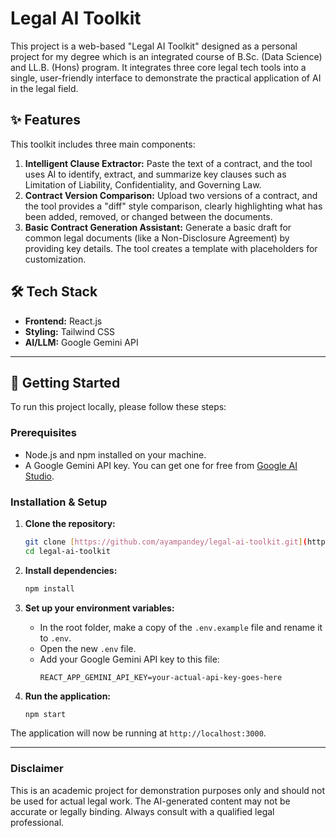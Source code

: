 # Legal AI Toolkit

This project is a web-based "Legal AI Toolkit" designed as a personal project for my degree which is an integrated course of B.Sc. (Data Science) and LL.B. (Hons) program. It integrates three core legal tech tools into a single, user-friendly interface to demonstrate the practical application of AI in the legal field.

## ✨ Features

This toolkit includes three main components:

1.  **Intelligent Clause Extractor:** Paste the text of a contract, and the tool uses AI to identify, extract, and summarize key clauses such as Limitation of Liability, Confidentiality, and Governing Law.
2.  **Contract Version Comparison:** Upload two versions of a contract, and the tool provides a "diff" style comparison, clearly highlighting what has been added, removed, or changed between the documents.
3.  **Basic Contract Generation Assistant:** Generate a basic draft for common legal documents (like a Non-Disclosure Agreement) by providing key details. The tool creates a template with placeholders for customization.

## 🛠️ Tech Stack

* **Frontend:** React.js
* **Styling:** Tailwind CSS
* **AI/LLM:** Google Gemini API

---

## 🚀 Getting Started

To run this project locally, please follow these steps:

### Prerequisites

* Node.js and npm installed on your machine.
* A Google Gemini API key. You can get one for free from [Google AI Studio](https://aistudio.google.com/app/apikey).

### Installation & Setup

1.  **Clone the repository:**
    ```bash
    git clone [https://github.com/ayampandey/legal-ai-toolkit.git](https://github.com/ayampandey/legal-ai-toolkit.git)
    cd legal-ai-toolkit
    ```

2.  **Install dependencies:**
    ```bash
    npm install
    ```

3.  **Set up your environment variables:**
    * In the root folder, make a copy of the `.env.example` file and rename it to `.env`.
    * Open the new `.env` file.
    * Add your Google Gemini API key to this file:
        ```
        REACT_APP_GEMINI_API_KEY=your-actual-api-key-goes-here
        ```

4.  **Run the application:**
    ```bash
    npm start
    ```

The application will now be running at `http://localhost:3000`.

---

### Disclaimer

This is an academic project for demonstration purposes only and should not be used for actual legal work. The AI-generated content may not be accurate or legally binding. Always consult with a qualified legal professional.
